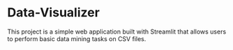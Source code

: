 # Data-Visualizer
This project is a simple web application built with Streamlit that allows users to perform basic data mining tasks on CSV files.
